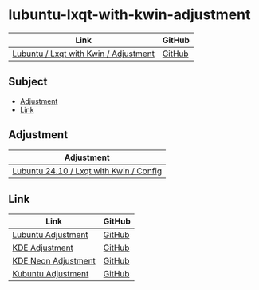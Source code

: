

# lubuntu-lxqt-with-kwin-adjustment

| Link | GitHub |
| ---- | ------ |
| [Lubuntu / Lxqt with Kwin / Adjustment](https://samwhelp.github.io/lubuntu-lxqt-with-kwin-adjustment/) | [GitHub](https://github.com/samwhelp/lubuntu-lxqt-with-kwin-adjustment) |




## Subject

* [Adjustment](#adjustment)
* [Link](#link)




## Adjustment

| Adjustment |
| ---------- |
| [Lubuntu 24.10 / Lxqt with Kwin / Config](https://github.com/samwhelp/lubuntu-lxqt-with-kwin-adjustment/tree/main/prototype/main/lxqt-config) |




## Link

| Link | GitHub |
| ---- | ------ |
| [Lubuntu Adjustment](https://samwhelp.github.io/lubuntu-adjustment/) | [GitHub](https://github.com/samwhelp/lubuntu-adjustment) |
| [KDE Adjustment](https://samwhelp.github.io/kde-adjustment/) | [GitHub](https://github.com/samwhelp/kde-adjustment) |
| [KDE Neon Adjustment](https://samwhelp.github.io/kde-neon-adjustment/) | [GitHub](https://github.com/samwhelp/kde-neon-adjustment) |
| [Kubuntu Adjustment](https://samwhelp.github.io/kubuntu-adjustment/) | [GitHub](https://github.com/samwhelp/kubuntu-adjustment) |

